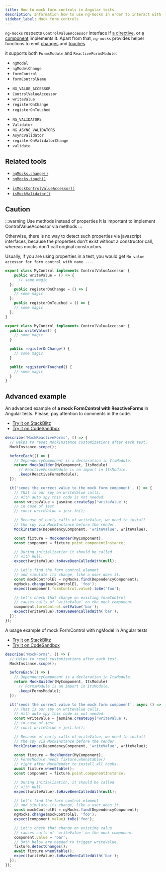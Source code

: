 ```yaml
---
title: How to mock form controls in Angular tests
description: Information how to use ng-mocks in order to interact with mock form controls in Angular tests
sidebar_label: Mock form controls
---
```


`ng-mocks` respects `ControlValueAccessor` interface if [a directive](../api/MockDirective.md),
or [a component](../api/MockComponent.md) implements it.
Apart from that, `ng-mocks` provides helper functions to emit [changes](../api/ngMocks/change.md) and [touches](../api/ngMocks/touch.md).

it supports both `FormsModule` and `ReactiveFormsModule`:

- `ngModel`
- `ngModelChange`
- `formControl`
- `formControlName`

* `NG_VALUE_ACCESSOR`
* `ControlValueAccessor`
* `writeValue`
* `registerOnChange`
* `registerOnTouched`

- `NG_VALIDATORS`
- `Validator`
- `NG_ASYNC_VALIDATORS`
- `AsyncValidator`
- `registerOnValidatorChange`
- `validate`

## Related tools

- [`ngMocks.change()`](../api/ngMocks/change.md)
- [`ngMocks.touch()`](../api/ngMocks/touch.md)

* [`isMockControlValueAccessor()`](../api/helpers/isMockControlValueAccessor.md)
* [`isMockValidator()`](../api/helpers/isMockValidator.md)

## Caution

:::warning Use methods instead of properties
It is important to implement ControlValueAccessor via methods
:::

Otherwise, there is no way to detect such properties via javascript interfaces,
because the properties don't exist without a constructor call, whereas mocks don't call original constructors.

Usually, if you are using properties in a test, you would get `No value accessor for form control with name ...`. 

```ts title="Wrong definition via properties"
export class MyControl implements ControlValueAccessor {
	public writeValue = () => {
	  // some magic
  };
	public registerOnChange = () => {
    // some magic
  };
	public registerOnTouched = () => {
    // some magic
  };
}
```

```ts title="Correct definition via methods"
export class MyControl implements ControlValueAccessor {
  public writeValue() {
    // some magic
  }

  public registerOnChange() {
    // some magic
  }

  public registerOnTouched() {
    // some magic
  }
}
```

## Advanced example

An advanced example of **a mock FormControl with ReactiveForms** in Angular tests.
Please, pay attention to comments in the code.

- [Try it on StackBlitz](https://stackblitz.com/github/help-me-mom/ng-mocks-sandbox/tree/tests?file=src/examples/MockReactiveForms/test.spec.ts&initialpath=%3Fspec%3DMockReactiveForms)
- [Try it on CodeSandbox](https://codesandbox.io/s/github/help-me-mom/ng-mocks-sandbox/tree/tests?file=/src/examples/MockReactiveForms/test.spec.ts&initialpath=%3Fspec%3DMockReactiveForms)

```ts title="https://github.com/ike18t/ng-mocks/blob/master/examples/MockReactiveForms/test.spec.ts"
describe('MockReactiveForms', () => {
  // Helps to reset MockInstance customizations after each test.
  MockInstance.scope();

  beforeEach(() => {
    // DependencyComponent is a declaration in ItsModule. 
    return MockBuilder(MyComponent, ItsModule)
      // ReactiveFormsModule is an import in ItsModule.
      .keep(ReactiveFormsModule);
  });

  it('sends the correct value to the mock form component', () => {
    // That is our spy on writeValue calls.
    // With auto spy this code is not needed.
    const writeValue = jasmine.createSpy('writeValue');
    // in case of jest
    // const writeValue = jest.fn();

    // Because of early calls of writeValue, we need to install
    // the spy via MockInstance before the render.
    MockInstance(DependencyComponent, 'writeValue', writeValue);

    const fixture = MockRender(MyComponent);
    const component = fixture.point.componentInstance;

    // During initialization it should be called
    // with null.
    expect(writeValue).toHaveBeenCalledWith(null);

    // Let's find the form control element
    // and simulate its change, like a user does it.
    const mockControlEl = ngMocks.find(DependencyComponent);
    ngMocks.change(mockControlEl, 'foo');
    expect(component.formControl.value).toBe('foo');

    // Let's check that change on existing formControl
    // causes calls of `writeValue` on the mock component.
    component.formControl.setValue('bar');
    expect(writeValue).toHaveBeenCalledWith('bar');
  });
});
```

A usage example of mock FormControl with ngModel in Angular tests

- [Try it on StackBlitz](https://stackblitz.com/github/help-me-mom/ng-mocks-sandbox/tree/tests?file=src/examples/MockForms/test.spec.ts&initialpath=%3Fspec%3DMockForms)
- [Try it on CodeSandbox](https://codesandbox.io/s/github/help-me-mom/ng-mocks-sandbox/tree/tests?file=/src/examples/MockForms/test.spec.ts&initialpath=%3Fspec%3DMockForms)

```ts title="https://github.com/ike18t/ng-mocks/blob/master/examples/MockForms/test.spec.ts"
describe('MockForms', () => {
  // Helps to reset customizations after each test.
  MockInstance.scope();

  beforeEach(() => {
    // DependencyComponent is a declaration in ItsModule.
    return MockBuilder(MyComponent, ItsModule)
      // FormsModule is an import in ItsModule.
      .keep(FormsModule);
  });

  it('sends the correct value to the mock form component', async () => {
    // That is our spy on writeValue calls.
    // With auto spy this code is not needed.
    const writeValue = jasmine.createSpy('writeValue');
    // in case of jest
    // const writeValue = jest.fn();

    // Because of early calls of writeValue, we need to install
    // the spy via MockInstance before the render.
    MockInstance(DependencyComponent, 'writeValue', writeValue);

    const fixture = MockRender(MyComponent);
    // FormsModule needs fixture.whenStable()
    // right after MockRender to install all hooks.
    await fixture.whenStable();
    const component = fixture.point.componentInstance;

    // During initialization, it should be called
    // with null.
    expect(writeValue).toHaveBeenCalledWith(null);

    // Let's find the form control element
    // and simulate its change, like a user does it.
    const mockControlEl = ngMocks.find(DependencyComponent);
    ngMocks.change(mockControlEl, 'foo');
    expect(component.value).toBe('foo');

    // Let's check that change on existing value
    // causes calls of `writeValue` on the mock component.
    component.value = 'bar';
    // Both below are needed to trigger writeValue.
    fixture.detectChanges();
    await fixture.whenStable();
    expect(writeValue).toHaveBeenCalledWith('bar');
  });
});
```
